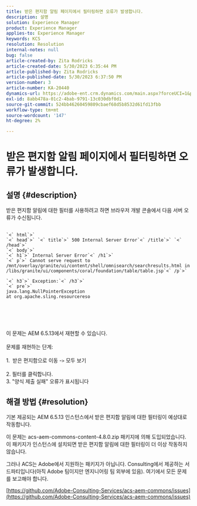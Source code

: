 ```yaml
---
title: 받은 편지함 알림 페이지에서 필터링하면 오류가 발생합니다.
description: 설명
solution: Experience Manager
product: Experience Manager
applies-to: Experience Manager
keywords: KCS
resolution: Resolution
internal-notes: null
bug: false
article-created-by: Zita Rodricks
article-created-date: 5/30/2023 6:35:44 PM
article-published-by: Zita Rodricks
article-published-date: 5/30/2023 6:37:50 PM
version-number: 3
article-number: KA-20440
dynamics-url: https://adobe-ent.crm.dynamics.com/main.aspx?forceUCI=1&pagetype=entityrecord&etn=knowledgearticle&id=3e0c7fc7-18ff-ed11-8f6e-6045bd0063aa
exl-id: 8abb478a-01c2-4bab-9791-13c030dbf0d1
source-git-commit: 524bb46260459809cbaef68d5b8532d61fd13fbb
workflow-type: tm+mt
source-wordcount: '147'
ht-degree: 2%

---
```


# 받은 편지함 알림 페이지에서 필터링하면 오류가 발생합니다.

## 설명 {#description}

받은 편지함 알림에 대한 필터를 사용하려고 하면 브라우저 개발 콘솔에서 다음 서버 오류가 수신됩니다.<br><br>

```
`<` html`>` 
`<` head`>` `<` title`>` 500 Internal Server Error`<` /title`>` `<` /head`>` 
`<` body`>` 
`<` h1`>` Internal Server Error`<` /h1`>` 
`<` p`>` Cannot serve request to /mnt/overlay/granite/ui/content/shell/omnisearch/searchresults.html in /libs/granite/ui/components/coral/foundation/table/table.jsp`<` /p`>` 

`<` h3`>` Exception:`<` /h3`>` 
`<` pre`>` 
java.lang.NullPointerException
at org.apache.sling.resourcereso
```

<br><br> <br><br>이 문제는 AEM 6.5.13에서 재현할 수 있습니다.<br><br>문제를 재현하는 단계:<br><br>1.  받은 편지함으로 이동 -`>`  모두 보기<br><br>2. 필터를 클릭합니다. 
<br>3. &quot;양식 제출 실패&quot; 오류가 표시됩니다

## 해결 방법 {#resolution}


기본 제공되는 AEM 6.5.13 인스턴스에서 받은 편지함 알림에 대한 필터링이 예상대로 작동합니다.

이 문제는 acs-aem-commons-content-4.8.0.zip 패키지에 의해 도입되었습니다. 이 패키지가 인스턴스에 설치되면 받은 편지함 알림에 대한 필터링이 더 이상 작동하지 않습니다.

그러나 ACS는 Adobe에서 지원하는 패키지가 아닙니다. Consulting에서 제공하는 서드파티입니다(아직 Adobe 팀이지만 엔지니어링 팀 외부에 있음). 여기에서 모든 문제를 보고해야 합니다.



[https://github.com/Adobe-Consulting-Services/acs-aem-commons/issues](https://github.com/Adobe-Consulting-Services/acs-aem-commons/issues)
